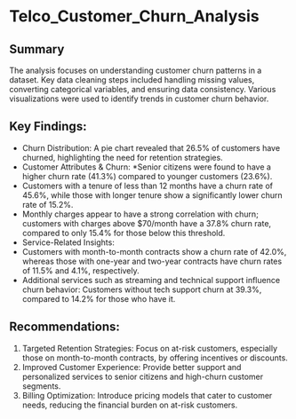 # Telco_Customer_Churn_Analysis

## Summary
The analysis focuses on understanding customer churn patterns in a dataset. Key data cleaning steps included handling missing values, converting categorical variables, and ensuring data consistency. Various visualizations were used to identify trends in customer churn behavior.

## Key Findings:
*	Churn Distribution: A pie chart revealed that 26.5% of customers have churned, highlighting the need for retention strategies.
*	Customer Attributes & Churn:
*Senior citizens were found to have a higher churn rate (41.3%) compared to younger customers (23.6%).
*	Customers with a tenure of less than 12 months have a churn rate of 45.6%, while those with longer tenure show a significantly lower churn rate of 15.2%.
*	Monthly charges appear to have a strong correlation with churn; customers with charges above $70/month have a 37.8% churn rate, compared to only 15.4% for those below this threshold.
* Service-Related Insights:
*	Customers with month-to-month contracts show a churn rate of 42.0%, whereas those with one-year and two-year contracts have churn rates of 11.5% and 4.1%, respectively.
*	Additional services such as streaming and technical support influence churn behavior: Customers without tech support churn at 39.3%, compared to 14.2% for those who have it.
## Recommendations:
1.	Targeted Retention Strategies: Focus on at-risk customers, especially those on month-to-month contracts, by offering incentives or discounts.
2.	Improved Customer Experience: Provide better support and personalized services to senior citizens and high-churn customer segments.
3.	Billing Optimization: Introduce pricing models that cater to customer needs, reducing the financial burden on at-risk customers.

